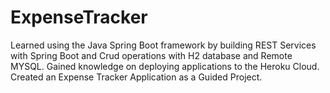 # ExpenseTracker
Learned using the Java Spring Boot framework by building REST Services with Spring Boot and Crud operations with H2 database and Remote MYSQL. Gained knowledge on deploying applications to the Heroku Cloud. Created an Expense Tracker Application as a Guided Project.
